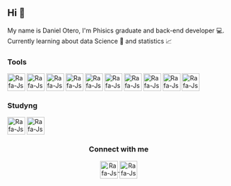 <h2> Hi 👋 </h2>
<div>My name is Daniel Otero, I'm Phisics graduate and  back-end developer 💻. Currently learning about data Science  🤖 and statistics 📈 </div>
<h3> Tools </h3>
<div> 
  <img align="center" alt="Rafa-Js" height="auto" width="40" src="https://cdn.jsdelivr.net/gh/devicons/devicon/icons/html5/html5-original.svg">
  <img align="center" alt="Rafa-Js" height="auto" width="40" src="https://cdn.jsdelivr.net/gh/devicons/devicon/icons/css3/css3-original.svg">
  <img align="center" alt="Rafa-Js" height="auto" width="40" src="https://cdn.jsdelivr.net/gh/devicons/devicon/icons/javascript/javascript-original.svg">
  <img align="center" alt="Rafa-Js" height="auto" width="40" src="https://cdn.jsdelivr.net/gh/devicons/devicon/icons/git/git-original.svg">
  <img align="center" alt="Rafa-Js" height="auto" width="40" src="https://cdn.jsdelivr.net/gh/devicons/devicon/icons/bootstrap/bootstrap-original.svg">
  <img align="center" alt="Rafa-Js" height="auto" width="40" src="https://cdn.jsdelivr.net/gh/devicons/devicon/icons/cplusplus/cplusplus-original.svg">
  <img align="center" alt="Rafa-Js" height="auto" width="40" src="https://cdn.jsdelivr.net/gh/devicons/devicon/icons/matlab/matlab-original.svg">
  <img align="center" alt="Rafa-Js" height="auto" width="40" src="https://cdn.jsdelivr.net/gh/devicons/devicon/icons/mysql/mysql-original.svg">
  <img align="center" alt="Rafa-Js" height="auto" width="40" src="https://cdn.jsdelivr.net/gh/devicons/devicon/icons/php/php-original.svg">
  <img align="center" alt="Rafa-Js" height="auto" width="40" src="https://cdn.jsdelivr.net/gh/devicons/devicon/icons/python/python-original.svg">
</div>
<h3> Studyng </h3>
<div>
  <img align="center" alt="Rafa-Js" height="auto" width="40" src="https://cdn.jsdelivr.net/gh/devicons/devicon/icons/java/java-original.svg">
  <img align="center" alt="Rafa-Js" height="auto" width="40" src="https://cdn.jsdelivr.net/gh/devicons/devicon/icons/spring/spring-original.svg">
</div>
<h3 align="center"> Connect with me </h3>
<div align="center">
  <a href="https://www.linkedin.com/in/daniel-otero-60851421a/">
    <img align="center" alt="Rafa-Js" height="auto" width="40" src="https://raw.githubusercontent.com/ronan696/ronan696/master/assets/linkedin.svg">
  </a>
  <a href="https://www.instagram.com/danielotero_ch/">
    <img align="center" alt="Rafa-Js" height="auto" width="40" src="https://raw.githubusercontent.com/ronan696/ronan696/master/assets/instagram.svg">
  </a>
</div>
